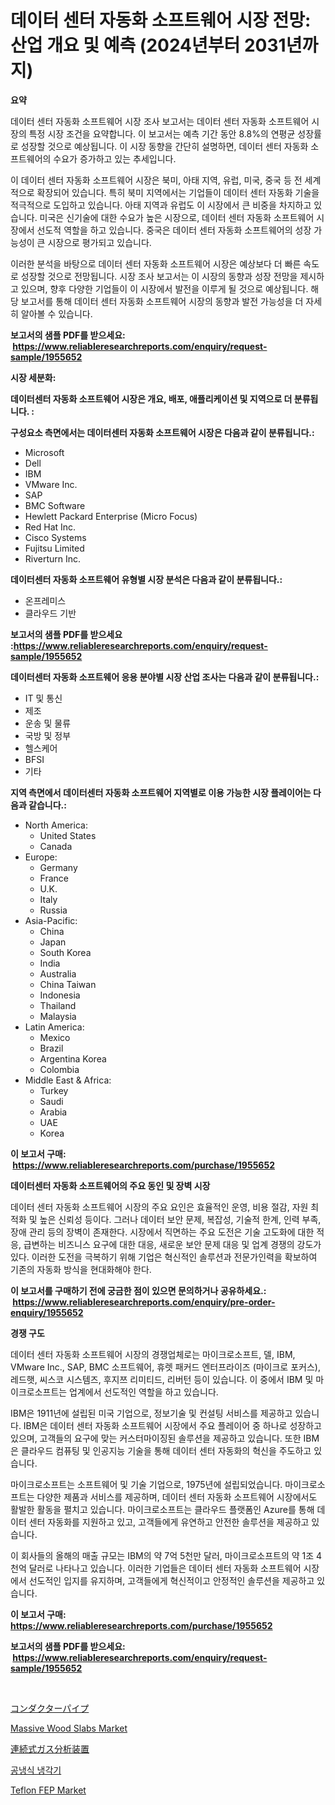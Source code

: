 <p><h1>데이터 센터 자동화 소프트웨어 시장 전망: 산업 개요 및 예측 (2024년부터 2031년까지)</h1></p><p><strong>요약</strong></p>
<p><p>데이터 센터 자동화 소프트웨어 시장 조사 보고서는 데이터 센터 자동화 소프트웨어 시장의 특정 시장 조건을 요약합니다. 이 보고서는 예측 기간 동안 8.8%의 연평균 성장률로 성장할 것으로 예상됩니다. 이 시장 동향을 간단히 설명하면, 데이터 센터 자동화 소프트웨어의 수요가 증가하고 있는 추세입니다.</p><p>이 데이터 센터 자동화 소프트웨어 시장은 북미, 아태 지역, 유럽, 미국, 중국 등 전 세계적으로 확장되어 있습니다. 특히 북미 지역에서는 기업들이 데이터 센터 자동화 기술을 적극적으로 도입하고 있습니다. 아태 지역과 유럽도 이 시장에서 큰 비중을 차지하고 있습니다. 미국은 신기술에 대한 수요가 높은 시장으로, 데이터 센터 자동화 소프트웨어 시장에서 선도적 역할을 하고 있습니다. 중국은 데이터 센터 자동화 소프트웨어의 성장 가능성이 큰 시장으로 평가되고 있습니다.</p><p>이러한 분석을 바탕으로 데이터 센터 자동화 소프트웨어 시장은 예상보다 더 빠른 속도로 성장할 것으로 전망됩니다. 시장 조사 보고서는 이 시장의 동향과 성장 전망을 제시하고 있으며, 향후 다양한 기업들이 이 시장에서 발전을 이루게 될 것으로 예상됩니다. 해당 보고서를 통해 데이터 센터 자동화 소프트웨어 시장의 동향과 발전 가능성을 더 자세히 알아볼 수 있습니다.</p></p>
<p><strong>보고서의 샘플 PDF를 받으세요: &nbsp;<a href="https://www.reliableresearchreports.com/enquiry/request-sample/1955652">https://www.reliableresearchreports.com/enquiry/request-sample/1955652</a></strong></p>
<p><strong>시장 세분화:</strong></p>
<p><strong> 데이터센터 자동화 소프트웨어 시장은 개요, 배포, 애플리케이션 및 지역으로 더 분류됩니다. :</strong></p>
<p><strong>구성요소 측면에서는 데이터센터 자동화 소프트웨어 시장은 다음과 같이 분류됩니다.:</strong></p>
<p><ul><li>Microsoft</li><li>Dell</li><li>IBM</li><li>VMware Inc.</li><li>SAP</li><li>BMC Software</li><li>Hewlett Packard Enterprise (Micro Focus)</li><li>Red Hat Inc.</li><li>Cisco Systems</li><li>Fujitsu Limited</li><li>Riverturn Inc.</li></ul></p>
<p><strong> 데이터센터 자동화 소프트웨어 유형별 시장 분석은 다음과 같이 분류됩니다.:</strong></p>
<p><ul><li>온프레미스</li><li>클라우드 기반</li></ul></p>
<p><strong>보고서의 샘플 PDF를 받으세요 :<a href="https://www.reliableresearchreports.com/enquiry/request-sample/1955652">https://www.reliableresearchreports.com/enquiry/request-sample/1955652</a></strong></p>
<p><strong> 데이터센터 자동화 소프트웨어 응용 분야별 시장 산업 조사는 다음과 같이 분류됩니다.:</strong></p>
<p><ul><li>IT 및 통신</li><li>제조</li><li>운송 및 물류</li><li>국방 및 정부</li><li>헬스케어</li><li>BFSI</li><li>기타</li></ul></p>
<p><strong>지역 측면에서 데이터센터 자동화 소프트웨어 지역별로 이용 가능한 시장 플레이어는 다음과 같습니다.:</strong></p>
<p><ul>
    <li>
        North America:
        <ul>
            <li>United States</li>
            <li>Canada</li>
        </ul>
    </li>
    <li>
        Europe:
        <ul>
            <li>Germany</li>
            <li>France</li>
            <li>U.K.</li>
            <li>Italy</li>
            <li>Russia</li>
        </ul>
    </li>
    <li>
        Asia-Pacific:
        <ul>
            <li>China</li>
            <li>Japan</li>
            <li>South Korea</li>
            <li>India</li>
            <li>Australia</li>
            <li>China Taiwan</li>
            <li>Indonesia</li>
            <li>Thailand</li>
            <li>Malaysia</li>
        </ul>
    </li>
    <li>
        Latin America:
        <ul>
            <li>Mexico</li>
            <li>Brazil</li>
            <li>Argentina Korea</li>
            <li>Colombia</li>
        </ul>
    </li>
    <li>
        Middle East & Africa:
        <ul>
            <li>Turkey</li>
            <li>Saudi</li>
            <li>Arabia</li>
            <li>UAE</li>
            <li>Korea</li>
        </ul>
    </li>
    </ul></p>
<p><strong>이 보고서 구매: &nbsp;<a href="https://www.reliableresearchreports.com/purchase/1955652">https://www.reliableresearchreports.com/purchase/1955652</a></strong></p>
<p><strong>데이터센터 자동화 소프트웨어의 주요 동인 및 장벽 시장</strong></p>
<p><p>데이터 센터 자동화 소프트웨어 시장의 주요 요인은 효율적인 운영, 비용 절감, 자원 최적화 및 높은 신뢰성 등이다. 그러나 데이터 보안 문제, 복잡성, 기술적 한계, 인력 부족, 장애 관리 등의 장벽이 존재한다. 시장에서 직면하는 주요 도전은 기술 고도화에 대한 적응, 급변하는 비즈니스 요구에 대한 대응, 새로운 보안 문제 대응 및 업계 경쟁의 강도가 있다. 이러한 도전을 극복하기 위해 기업은 혁신적인 솔루션과 전문가인력을 확보하여 기존의 자동화 방식을 현대화해야 한다.</p></p>
<p><strong>이 보고서를 구매하기 전에 궁금한 점이 있으면 문의하거나 공유하세요.: &nbsp;<a href="https://www.reliableresearchreports.com/enquiry/pre-order-enquiry/1955652">https://www.reliableresearchreports.com/enquiry/pre-order-enquiry/1955652</a></strong></p>
<p><strong>경쟁 구도</strong></p>
<p><p>데이터 센터 자동화 소프트웨어 시장의 경쟁업체로는 마이크로소프트, 델, IBM, VMware Inc., SAP, BMC 소프트웨어, 휴렛 패커드 엔터프라이즈 (마이크로 포커스), 레드햇, 씨스코 시스템즈, 후지쯔 리미티드, 리버턴 등이 있습니다. 이 중에서 IBM 및 마이크로소프트는 업계에서 선도적인 역할을 하고 있습니다.</p><p>IBM은 1911년에 설립된 미국 기업으로, 정보기술 및 컨설팅 서비스를 제공하고 있습니다. IBM은 데이터 센터 자동화 소프트웨어 시장에서 주요 플레이어 중 하나로 성장하고 있으며, 고객들의 요구에 맞는 커스터마이징된 솔루션을 제공하고 있습니다. 또한 IBM은 클라우드 컴퓨팅 및 인공지능 기술을 통해 데이터 센터 자동화의 혁신을 주도하고 있습니다.</p><p>마이크로소프트는 소프트웨어 및 기술 기업으로, 1975년에 설립되었습니다. 마이크로소프트는 다양한 제품과 서비스를 제공하며, 데이터 센터 자동화 소프트웨어 시장에서도 활발한 활동을 펼치고 있습니다. 마이크로소프트는 클라우드 플랫폼인 Azure를 통해 데이터 센터 자동화를 지원하고 있고, 고객들에게 유연하고 안전한 솔루션을 제공하고 있습니다.</p><p>이 회사들의 올해의 매출 규모는 IBM의 약 7억 5천만 달러, 마이크로소프트의 약 1조 4천억 달러로 나타나고 있습니다. 이러한 기업들은 데이터 센터 자동화 소프트웨어 시장에서 선도적인 입지를 유지하며, 고객들에게 혁신적이고 안정적인 솔루션을 제공하고 있습니다.</p></p>
<p><strong>이 보고서 구매: &nbsp; <a href="https://www.reliableresearchreports.com/purchase/1955652">https://www.reliableresearchreports.com/purchase/1955652</a></strong></p>
<p><strong>보고서의 샘플 PDF를 받으세요: &nbsp;<a href="https://www.reliableresearchreports.com/enquiry/request-sample/1955652">https://www.reliableresearchreports.com/enquiry/request-sample/1955652</a></strong><strong></strong></p>
<p>&nbsp;</p>
<p><p><a href="https://github.com/mreklxf44233/Market-Research-Report-List-1/blob/main/3566740191087.md">コンダクターパイプ</a></p><p><a href="https://github.com/CliffMedina6/Market-Research-Report-List-3/blob/main/massive-wood-slabs-market.md">Massive Wood Slabs Market</a></p><p><a href="https://github.com/cbigkbh02719/Market-Research-Report-List-1/blob/main/6502218191088.md">連続式ガス分析装置</a></p><p><a href="https://github.com/vsr06p4p49/Market-Research-Report-List-1/blob/main/2081502190931.md">공냉식 냉각기</a></p><p><a href="https://view.publitas.com/reportprime-1/teflon-fep-market-analysis-examines-its-scope-on-growth-opportunities-and-forecasted-trends-spanning-from-2023-to-2030/">Teflon FEP Market</a></p></p>
